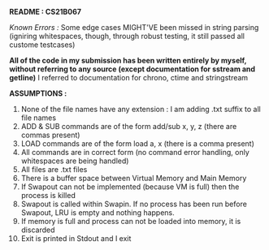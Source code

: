 **README : CS21B067**

*Known Errors :*
Some edge cases MIGHT'VE been missed in string parsing (igniring whitespaces, though, through robust testing, it still passed all custome testcases)

**All of the code in my submission has been written entirely by myself, without referring to any source (except documentation for sstream and getline)**
I referred to documentation for chrono, ctime and stringstream

**ASSUMPTIONS :**
1. None of the file names have any extension : I am adding .txt suffix to all file names
2. ADD & SUB commands are of the form add/sub x, y, z (there are commas present)
3. LOAD commands are of the form load a, x (there is a comma present)
4. All commands are in correct form (no command error handling, only whitespaces are being handled)
5. All files are .txt files
6. There is a buffer space between Virtual Memory and Main Memory
7. If Swapout can not be implemented (because VM is full) then the process is killed
8. Swapout is called within Swapin. If no process has been run before Swapout, LRU is empty and nothing happens.
9. If memory is full and process can not be loaded into memory, it is discarded
10. Exit is printed in Stdout and I exit